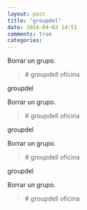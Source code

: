 ```yaml
---
layout: post
title: "groupdel"
date: 2014-04-03 14:51
comments: true
categories: 
---
```

Borrar un grupo.

>\# groupdell oficina

groupdel

Borrar un grupo.

>\# groupdell oficina

groupdel

Borrar un grupo.

>\# groupdell oficina

groupdel

Borrar un grupo.

>\# groupdell oficina

